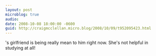 ```yaml
---
layout: post
microblog: true
audio: 
date: 2008-10-08 18:00:00 -0600
guid: http://craigmcclellan.micro.blog/2008/10/09/t952095423.html
---
```

's girlfriend is being really mean to him right now.  She's not helpful in studying at all!
